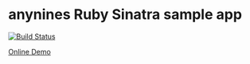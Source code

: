 # anynines Ruby Sinatra sample app

[![Build Status](https://travis-ci.org/a9s-examples/ruby-sinatra.svg?branch=master)](https://travis-ci.org/a9s-examples/ruby-sinatra)

[Online Demo](http://a9s-examples-ruby-sinatra.aws.ie.a9sapp.eu)
